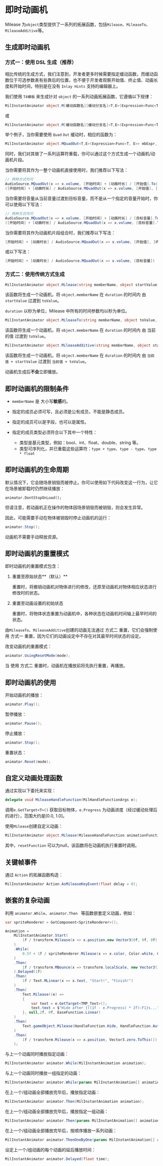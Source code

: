 # 即时动画机

Milease 为`object`类型提供了一系列的拓展函数，包括`Milease`、`MileaseTo`、`MileaseAdditive`等。

## 生成即时动画机

### 方式一：使用 DSL 生成（推荐）

相比传统的生成方式，我们注意到，开发者更多时候需要指定缓动函数，而缓动函数位于可选参数表有些靠后的位置，也不便于开发者观察开始值、终止值、动画长度和开始时间，特别是在没有 `Inlay Hints` 支持的编辑器上。

我们使用 `T4模板` 来生成针对 `object` 的一系列动画拓展函数，它遵循以下规律：

```c#
MilInstantAnimator object.M[缓动函数名][缓动分支名]<T,E>(Expression<Func<T, E>> mbExpr, AniExpression<E> aniExpr);
```

或

```c#
MilInstantAnimator object.M[缓动函数名][缓动分支名]<T,E>(Expression<Func<T, E>> mbExpr, E from, E to);
```

举个例子，当你需要使用 `Quad` `Out` 缓动时，相应的函数为：

```c#
MilInstantAnimator object.MQuadOut<T,E>(Expression<Func<T, E>> mbExpr, E from, E to);
```

同时，我们对其做了一系列运算符重载，你可以通过这个方式生成一个动画机/动画机片段。

当你需要将其作为一整个动画机直接使用时，我们推荐以下写法：

```c#
// 两种方式均可
AudioSource.MQuadOut(x => x.volume, [开始时间] + [动画时长] / [开始值].To([终止值])).Play();
([开始时间] + [动画时长] / AudioSource.MQuadOut(x => x.volume, [开始值], [终止值])).Play();
```

当你需要将音量从当前音量过渡到目标音量，而不是从一个指定的音量开始时，你可以使用以下写法：

```c#
// 两种方式均可
AudioSource.MQuadOut(x => x.volume, [开始时间] + [动画时长] / [目标音量].ToThis()).Play();
([开始时间] + [动画时长] / AudioSource.MQuadOut(x => x.volume, [目标音量].ToThis())).Play();
```

当你需要将其作为动画机片段组合时，我们推荐以下写法：

```c#
[开始时间] + [动画时长] / AudioSource.MQuadOut(x => x.volume, [开始值], [终止值])
```

或以下写法：

```c#
[开始时间] + [动画时长] / AudioSource.MQuadOut(x => x.volume, [目标音量])
```

### 方式二：使用传统方式生成

```c#
MilInstantAnimator object.Milease(string memberName, object startValue, object toValue, float duration);
```

该函数将生成一个动画机，将 `object.memberName` 在 `duration` 的时间内 由 `startValue` 过渡到 `toValue`。

`duration` 以秒为单位，Milease 中所有的时间参数均以秒为单位。

```c#
MilInstantAnimator object.MileaseTo(string memberName, object toValue, float duration);
```

该函数将生成一个动画机，将 `object.memberName` 在 `duration` 的时间内 由 当前的值 过渡到 `toValue`。

```c#
MilInstantAnimator object.MileaseAdditive(string memberName, object startValue, object toValue, float duration);
```

该函数将生成一个动画机，将 `object.memberName` 在 `duration` 的时间内 由 `当前值 + startValue` 过渡到 `当前值 + toValue`。

动画机生成后**不会**立即播放。

## 即时动画机的限制条件

* `memberName` 是 大小写**敏感**的。

* 指定的成员必须可写，且必须是公有成员，不能是静态成员。

* 指定的成员可以是字段，也可以是属性。
* 指定的成员类型必须符合以下其中一个特性：
  * 类型是基元类型，例如：bool、int、float、double、string 等。
  * 类型可序列化，并已重载这些运算符：`type + type`、`type - type`、`type * float`

## 即时动画机的生命周期

默认情况下，它会随场景销毁而被停止。你可以使用如下代码改变这一行为，让它在场景被卸载时仍然继续播放：

```
animator.DontStopOnLoad();
```

但请注意，若动画机正在操作的物体因场景销毁而被销毁，则会发生异常。

因此，可能需要手动在物体被销毁时停止动画机的运行：

```c#
animator.Stop();
```

动画机不需要手动释放资源。

## 即时动画机的重置模式

即时动画机的重置模式包含：

1. 重置至原始状态**（默认）**

   重置时，将撤销动画机对物体进行的修改，还原至动画机对物体相应状态进行修改时的状态。

2. 重置至动画设置的初始状态

   重置时，将物体状态重置为动画机中，各种状态在动画机时间轴上最早时间的状态。

由`MileaseTo`、`MileaseAdditive`创建的动画无法通过 方式二 重置，它们会强制使用 方式一 重置，因为它们的动画设定中不存在对其最早时间状态的设定。

改变动画机的重置模式：

```c#
animator.UsingResetMode(mode);
```

当 使用 方式二 重置时，动画机在播放前将先执行重置，再播放。

## 即时动画机的使用

开始动画机的播放：

```c#
animator.Play();
```

暂停播放：

```c#
animator.Pause();
```

停止播放：

```c#
animator.Stop();
```

重置状态：

```c#
animator.Reset(mode);
```

## 自定义动画处理函数

通过实现以下委托来实现：

```c#
delegate void MileaseHandleFunction(MilHandleFunctionArgs e);
```

调用`e.GetTarget<T>()` 获取目标物体，`e.Progress` 为动画进度（经过缓动处理后的进行），范围大约是[0.0, 1.0]。

使用`Milease`创建自定义动画：

```c#
MilInstantAnimator object.Milease(MileaseHandleFunction animationFunction, MileaseHandleFunction resetFunction, float duration);
```

其中，`resetFunction` 可以为null，该函数将在动画机执行重置时调用。

## 关键帧事件

通过 `Action` 的拓展函数构造：

```c#
MilInstantAnimator Action.AsMileaseKeyEvent(float delay = 0);
```

## 嵌套的复杂动画

利用 `animator.While`、`animator.Then ` 等函数嵌套定义动画，例如：

```c#
var spriteRenderer = GetComponent<SpriteRenderer>();

Animation =
    MilInstantAnimator.Start(
        1f / transform.Milease(x => x.position,new Vector3(0f, 0f, 0f), new Vector3(1f, 1f, 0f))
    )
    .While(
        0.5f + 1f / spriteRenderer.Milease(x => x.color, Color.white, Color.red)
    )
    .Then(
        1f / transform.MBounce(x => transform.localScale, new Vector3(1f, 1f, 1f), new Vector3(2f, 2f, 2f))
    ).Delayed(1f)
    .Then(
        1f / Text.MLinear(x => x.text, "Start!", "Finish!")
    )
    .Then(
        Text.Milease((e) =>
        {
            var text = e.GetTarget<TMP_Text>();
            text.text = $"Hide after {((1f - e.Progress) * 2f):F1}s...";
        }, null,2f, 0f, EaseFunction.Linear)
    )
    .Then(
        Text.gameObject.Milease(HandleFunction.Hide, HandleFunction.AutoActiveReset(Text.gameObject), 0f)
    )
    .Then(
        1f / transform.Milease(x => x.position, Vector3.zero.ToThis())
    );
```

与上一个动画同时播放指定动画：

```c#
MilInstantAnimator animator.While(MilInstantAnimation animation);
```

与上一个动画同时播放一组指定的动画：

```c#
MilInstantAnimator animator.While(params MilInstantAnimation[] animations);
```

在上一个/组动画全部播放完毕后，播放指定动画：

```c#
MilInstantAnimator animator.Then(MilInstantAnimation animation);
```

在上一个/组动画全部播放完毕后，播放指定一组动画：

```c#
MilInstantAnimator animator.Then(params MilInstantAnimation[] animations);
```

在上一个/组动画全部播放完毕后，按顺序播放一系列动画：

```c#
MilInstantAnimator animator.ThenOneByOne(params MilInstantAnimation[] animations);
```

设定上一个/组动画的每个动画的延后播放时间：

```c#
MilInstantAnimator animator.Delayed(float time);
```

